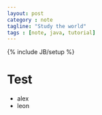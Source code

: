 ```yaml
---
layout: post
category : note
tagline: "Study the world"
tags : [note, java, tutorial]
---
```


{% include JB/setup %}

# Test

 - alex
 - leon



















































































































































































































































































































































































































